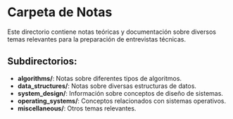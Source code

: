 # Carpeta de Notas

Este directorio contiene notas teóricas y documentación sobre diversos temas relevantes para la preparación de entrevistas técnicas.

## Subdirectorios:

- **algorithms/**: Notas sobre diferentes tipos de algoritmos.
- **data_structures/**: Notas sobre diversas estructuras de datos.
- **system_design/**: Información sobre conceptos de diseño de sistemas.
- **operating_systems/**: Conceptos relacionados con sistemas operativos.
- **miscellaneous/**: Otros temas relevantes.
